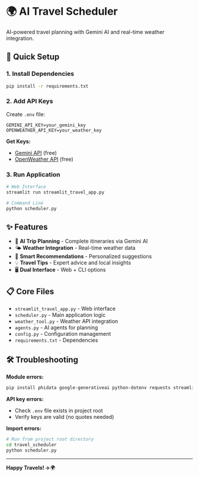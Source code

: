 # 🌍 AI Travel Scheduler

AI-powered travel planning with Gemini AI and real-time weather integration.

## 🚀 Quick Setup

### 1. Install Dependencies
```bash
pip install -r requirements.txt
```

### 2. Add API Keys
Create `.env` file:
```env
GEMINI_API_KEY=your_gemini_key
OPENWEATHER_API_KEY=your_weather_key
```

**Get Keys:**
- [Gemini API](https://makersuite.google.com/app/apikey) (free)
- [OpenWeather API](https://openweathermap.org/api) (free)

### 3. Run Application
```bash
# Web Interface
streamlit run streamlit_travel_app.py

# Command Line
python scheduler.py
```

## ✨ Features

- 🤖 **AI Trip Planning** - Complete itineraries via Gemini AI
- 🌤️ **Weather Integration** - Real-time weather data
- 🎯 **Smart Recommendations** - Personalized suggestions
- 💡 **Travel Tips** - Expert advice and local insights
- 🖥️ **Dual Interface** - Web + CLI options

## 📋 Core Files

- `streamlit_travel_app.py` - Web interface
- `scheduler.py` - Main application logic
- `weather_tool.py` - Weather API integration
- `agents.py` - AI agents for planning
- `config.py` - Configuration management
- `requirements.txt` - Dependencies

## 🛠️ Troubleshooting

**Module errors:**
```bash
pip install phidata google-generativeai python-dotenv requests streamlit
```

**API key errors:**
- Check `.env` file exists in project root
- Verify keys are valid (no quotes needed)

**Import errors:**
```bash
# Run from project root directory
cd travel_scheduler
python scheduler.py
```

---

**Happy Travels!** ✈️🌍